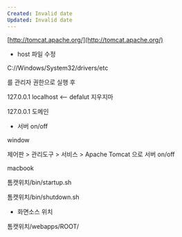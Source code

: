 ```yaml
---
Created: Invalid date
Updated: Invalid date
---
```

[http://tomcat.apache.org/](http://tomcat.apache.org/)

* host 파일 수정

C://Windows/System32/drivers/etc

를 관리자 권한으로 실행 후

127.0.0.1 localhost <— defalut 지우지마

127.0.0.1 도메인

* 서버 on/off

window

제어판 > 관리도구 > 서비스 > Apache Tomcat 으로 서버 on/off

macbook

톰캣위치/bin/startup.sh

톰캣위치/bin/shutdown.sh

* 화면소스 위치

톰캣위치/webapps/ROOT/